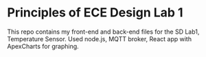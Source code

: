 Principles of ECE Design Lab 1
=======================
This repo contains my front-end and back-end files for the SD Lab1, Temperature Sensor. 
Used node.js, MQTT broker, React app with ApexCharts for graphing. 
